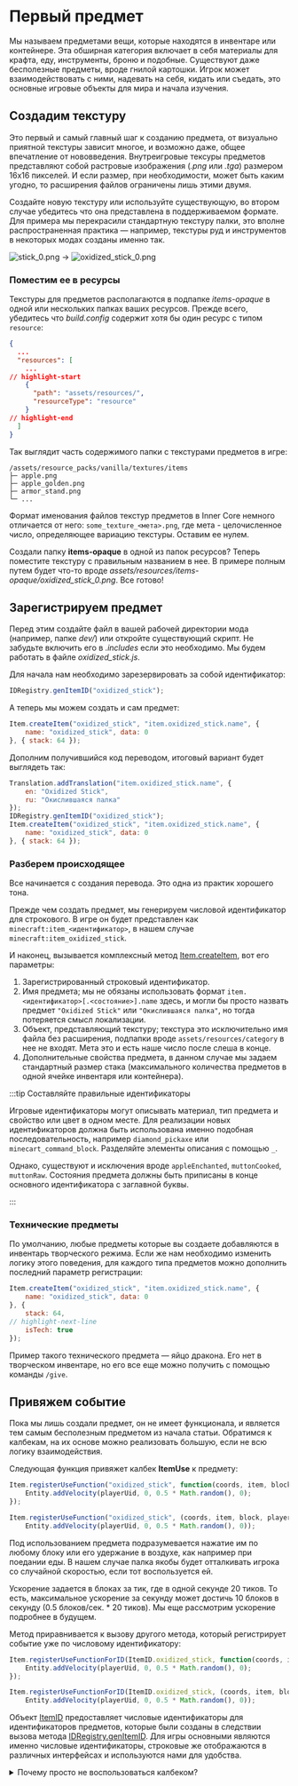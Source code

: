 # Первый предмет

Мы называем предметами вещи, которые находятся в инвентаре или контейнере. Эта обширная категория включает в себя материалы для крафта, еду, инструменты, броню и подобные. Существуют даже бесполезные предметы, вроде гнилой картошки. Игрок может взаимодействовать с ними, надевать на себя, кидать или съедать, это основные игровые объекты для мира и начала изучения.

## Создадим текстуру

Это первый и самый главный шаг к созданию предмета, от визуально приятной текстуры зависит многое, и возможно даже, общее впечатление от нововведения. Внутреигровые тексуры предметов представляют собой растровые изображения (*.png* или *.tga*) размером 16x16 пикселей. И если размер, при необходимости, может быть каким угодно, то расширения файлов ограничены лишь этими двумя.

Создайте новую текстуру или используйте существующую, во втором случае убедитесь что она представлена в поддерживаемом формате. Для примера мы перекрасили стандартную текстуру палки, это вполне распространенная практика — например, текстуры руд и инструментов в некоторых модах созданы именно так.

<div className="resource-atlas-align-box">

![stick_0.png](/images/items/stick_0.png)
->
![oxidized_stick_0.png](/images/items/oxidized_stick_0.png)

</div>

### Поместим ее в ресурсы

Текстуры для предметов располагаются в подпапке *items-opaque* в одной или нескольких папках ваших ресурсов. Прежде всего, убедитесь что *build.config* содержит хотя бы один ресурс с типом `resource`:

```json title="build.config"
{
  ...
  "resources": [
    ...
// highlight-start
    {
      "path": "assets/resources/",
      "resourceType": "resource"
    }
// highlight-end
  ]
}
```

Так выглядит часть содержимого папки с текстурами предметов в игре:

```text
/assets/resource_packs/vanilla/textures/items
├─ apple.png
├─ apple_golden.png
├─ armor_stand.png
└─ ...
```

Формат именования файлов текстур предметов в Inner Core немного отличается от него: `some_texture_<мета>.png`, где мета - целочисленное число, определяющее вариацию текстуры. Оставим ее нулем.

Создали папку __items-opaque__ в одной из папок ресурсов? Теперь поместите текстуру с правильным названием в нее. В примере полным путем будет что-то вроде *assets/resources/items-opaque/oxidized_stick_0.png*. Все готово!

## Зарегистрируем предмет

Перед этим создайте файл в вашей рабочей директории мода (например, папке *dev/*) или откройте существующий скрипт. Не забудьте включить его в *.includes* если это необходимо. Мы будем работать в файле *oxidized_stick.js*.

Для начала нам необходимо зарезервировать за собой идентификатор:

```js
IDRegistry.genItemID("oxidized_stick");
```

А теперь мы можем создать и сам предмет:

```js
Item.createItem("oxidized_stick", "item.oxidized_stick.name", {
    name: "oxidized_stick", data: 0
}, { stack: 64 });
```

Дополним получившийся код переводом, итоговый вариант будет выглядеть так:

```js title="oxidized_stick.js"
Translation.addTranslation("item.oxidized_stick.name", {
    en: "Oxidized Stick",
    ru: "Окислившаяся палка"
});
IDRegistry.genItemID("oxidized_stick");
Item.createItem("oxidized_stick", "item.oxidized_stick.name", {
    name: "oxidized_stick", data: 0
}, { stack: 64 });
```

### Разберем происходящее

Все начинается с создания перевода. Это одна из практик хорошего тона.

Прежде чем создать предмет, мы генерируем числовой идентификатор для строкового. В игре он будет представлен как `minecraft:item_<идентификатор>`, в нашем случае `minecraft:item_oxidized_stick`.

И наконец, вызывается комплексный метод [Item.createItem](/api/namespace/Item#createItem), вот его параметры:

1. Зарегистрированный строковый идентификатор.
2. Имя предмета; мы не обязаны использовать формат `item.<идентификатор>[.<состояние>].name` здесь, и могли бы просто назвать предмет `"Oxidized Stick"` или `"Окислившаяся палка"`, но тогда потеряется смысл локализации.
3. Объект, представляющий текстуру; текстура это исключительно имя файла без расширения, подпапки вроде `assets/resources/category` в нее не входят. Мета это и есть наше число после слеша в конце.
4. Дополнительные свойства предмета, в данном случае мы задаем стандартный размер стака (максимального количества предметов в одной ячейке инвентаря или контейнера).

:::tip Составляйте правильные идентификаторы

Игровые идентификаторы могут описывать материал, тип предмета и свойство или цвет в одном месте. Для реализации новых идентификаторов должна быть использована именно подобная последовательность, например `diamond_pickaxe` или `minecart_command_block`. Разделяйте элементы описания с помощью `_`.

Однако, существуют и исключения вроде `appleEnchanted`, `muttonCooked`, `muttonRaw`. Состояния предмета должны быть приписаны в конце основного идентификатора с заглавной буквы.

:::

### Технические предметы

По умолчанию, любые предметы которые вы создаете добавляются в инвентарь творческого режима. Если же нам необходимо изменить логику этого поведения, для каждого типа предметов можно дополнить последний параметр регистрации:

```js
Item.createItem("oxidized_stick", "item.oxidized_stick.name", {
    name: "oxidized_stick", data: 0
}, {
    stack: 64,
// highlight-next-line
    isTech: true
});
```

Пример такого технического предмета — яйцо дракона. Его нет в творческом инвентаре, но его все еще можно получить с помощью команды `/give`.

## Привяжем событие

Пока мы лишь создали предмет, он не имеет функционала, и является тем самым бесполезным предметом из начала статьи. Обратимся к калбекам, на их основе можно реализовать большую, если не всю логику взаимодействия.

Следующая функция привяжет калбек __ItemUse__ к предмету:

<Tabs groupId="scripting-language">
<TabItem value="js" label="JavaScript">

```js
Item.registerUseFunction("oxidized_stick", function(coords, item, block, playerUid) {
    Entity.addVelocity(playerUid, 0, 0.5 * Math.random(), 0);
});
```

</TabItem>
<TabItem value="ts" label="TypeScript">

```ts
Item.registerUseFunction("oxidized_stick", (coords, item, block, playerUid) =>
    Entity.addVelocity(playerUid, 0, 0.5 * Math.random(), 0));
```

</TabItem>
</Tabs>

Под использованием предмета подразумевается нажатие им по любому блоку или его удержание в воздухе, как например при поедании еды. В нашем случае палка якобы будет отталкивать игрока со случайной скоростью, если тот воспользуется ей.

Ускорение задается в блоках за тик, где в одной секунде 20 тиков. То есть, максимальное ускорение за секунду может достичь 10 блоков в секунду (0.5 блоков/сек. * 20 тиков). Мы еще рассмотрим ускорение подробнее в будущем.

Метод приравнивается к вызову другого метода, который регистрирует событие уже по числовому идентификатору:

<Tabs groupId="scripting-language">
<TabItem value="js" label="JavaScript">

```js
Item.registerUseFunctionForID(ItemID.oxidized_stick, function(coords, item, block, playerUid) {
    Entity.addVelocity(playerUid, 0, 0.5 * Math.random(), 0);
});
```

</TabItem>
<TabItem value="ts" label="TypeScript">

```ts
Item.registerUseFunctionForID(ItemID.oxidized_stick, (coords, item, block, playerUid) =>
    Entity.addVelocity(playerUid, 0, 0.5 * Math.random(), 0));
```

</TabItem>
</Tabs>

Объект [ItemID](/api#ItemID) предоставляет числовые идентификаторы для идентификаторов предметов, которые были созданы в следствии вызова метода [IDRegistry.genItemID](/api/namespace/IDRegistry#genItemID). Для игры основными являются именно числовые идентификаторы, строковые же отображаются в различных интерфейсах и используются нами для удобства.

<details>
    <summary>Почему просто не воспользоваться калбеком?</summary>
<div>

Вариант со схожим функционалом выглядит так:

<Tabs groupId="scripting-language">
<TabItem value="js" label="JavaScript">

```js
Callback.addCallback("ItemUse", function(coords, item, block, isExternal, playerUid) {
    if (item.id == ItemID.oxidized_stick) {
        Entity.addVelocity(playerUid, 0, 0.5 * Math.random(), 0);
    }
});
```

</TabItem>
<TabItem value="ts" label="TypeScript">

```ts
Callback.addCallback("ItemUse", (coords, item, block, isExternal, playerUid) =>
    item.id == ItemID.oxidized_stick && Entity.addVelocity(playerUid, 0, 0.5 * Math.random(), 0));
```

</TabItem>
</Tabs>

Вот список дополнительных проверок, которые осуществляет функция [Item.registerUseFunction](/api/namespace/Item#registerUseFunction) перед вызовом вашего события:

1. Проверяется является ли блок тайлом, мы еще рассмотрим их, главное здесь лишь знать что они могут прервать дальнейший вызов события.
2. В случае если у блока есть интерфейс (например открылся верстак или сундук), событие будет остановлено.
3. Если же интерфейс не открылся или игрок находится на шифте (в таком случае интерфейс не открывается) событие будет вызвано.

В случае регистрации калбека эти проверки необходимо будет реализовывать самостоятельно, так что мы не использовали прямую регистрацию этого калбека в примере. Ну и не забывайте о проверке идентификатора, калбек вызывается при использовании любого предмета.

</div>
</details>
